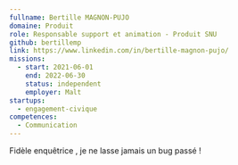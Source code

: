 ```yaml
---
fullname: Bertille MAGNON-PUJO
domaine: Produit
role: Responsable support et animation - Produit SNU
github: bertillemp
link: https://www.linkedin.com/in/bertille-magnon-pujo/
missions:
  - start: 2021-06-01
    end: 2022-06-30
    status: independent
    employer: Malt
startups:
  - engagement-civique
competences:
  - Communication
---
```

Fidèle enquêtrice , je ne lasse jamais un bug passé !
